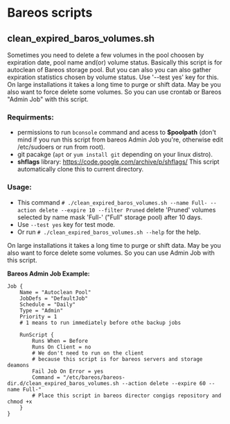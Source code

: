 # Bareos scripts

## clean_expired_baros_volumes.sh

Sometimes you need to delete a few volumes in the pool choosen by expiration date, pool name and(or) volume status. Basically this script is for autoclean of Bareos storage pool. But you can also you can also gather expiration statistics chosen by volume status. Use '--test yes' key for this. On large installations it takes a long time to purge or shift data. May be you also want to force delete some volumes. So you can use crontab or Bareos "Admin Job" with this script.

### Requirments:

- permissions to run `bconsole` command and acess to **$poolpath** (don't mind if you run this script from bareos Admin Job you're, otherwise edit /etc/sudoers or run from root).
- git pacakge (`apt` or `yum install git` depending on your linux distro).
- **shflags** library: https://code.google.com/archive/p/shflags/ This script automatically clone this to current directory.

### Usage:

- This command `# ./clean_expired_baros_volumes.sh --name Full- --action delete --expire 10 --filter Pruned` delete 'Pruned' volumes selected by name mask 'Full-' ("Full" storage pool) after 10 days.
- Use `--test yes` key for test mode.
- Or run `# ./clean_expired_baros_volumes.sh --help` for the help.

On large installations it takes a long time to purge or shift data. May be you also want to force delete some volumes. So you can use Admin Job with this script.

**Bareos Admin Job Example:**

```
Job {
    Name = "Autoclean Pool"
    JobDefs = "DefaultJob"
    Schedule = "Daily"
    Type = "Admin"
    Priority = 1
    # 1 means to run immediately before othe backup jobs

    RunScript {
        Runs When = Before
        Runs On Client = no
        # We don't need to run on the client
        # because this script is for bareos servers and storage deamons
        Fail Job On Error = yes
        Command = "/etc/bareos/bareos-dir.d/clean_expired_baros_volumes.sh --action delete --expire 60 --name Full-"
        # Place this script in bareos director congigs repository and chmod +x
    }
}
```

